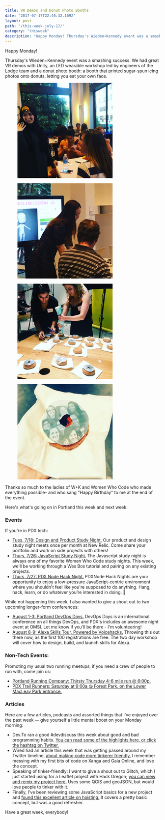 ```yaml
---
title: VR Demos and Donut Photo Booths
date: "2017-07-17T22:40:32.169Z"
layout: post
path: "/this-week-july-17/"
category: "thisweek"
description: "Happy Monday! Thursday's Wieden+Kennedy event was a smashing success - we had great VR demos with Unity, an LED wearable workshop led by engineers of the Lodge team and a donut photo booth - where you could print and eat your own face. Thanks so much to the ladies of W+K and Women Who Code who made everything possible."
---
```


Happy Monday! 

Thursday's Wieden+Kennedy event was a smashing success. We had great VR demos with Unity, an LED wearable workshop led by engineers of the Lodge team and a donut photo booth: a booth that printed sugar-spun icing photos onto donuts, letting you eat your own face. 

<div class="row">
  <div class="col-md-6 ">
    <figure>
    <img style="height: 310px;" src="./led_demo.jpg" alt="LED demo">
    </figure>
  </div>
  <div class="col-md-6 text-xs-left">
    <figure>
    <img style="height: 310px;" src="./vr_demo.jpg" alt="VR demo">
    </figure>
  </div>
</div>

<div class="row">
  <div class="col-md-6 ">
    <figure>
    <img style="height: 310px;" src="./donut_photo_booth.jpg" alt="Donut photo booth">
    </figure>
  </div>
  <div class="col-md-6 text-xs-left">
    <figure>
    <img style="height: 310px;" src="./wwc_donut.jpg" alt="Women Who Code donut">
    </figure>
  </div>
</div>

Thanks so much to the ladies of W+K and Women Who Code who made everything possible- and who sang "Happy Birthday" to me at the end of the event.

Here's what's going on in Portland this week and next week:

### Events

If you're in PDX tech:
* [Tues, 7/18: Design and Product Study Night.](https://www.meetup.com/Women-Who-Code-Portland/events/240763387/) Our product and design study night meets once per month at New Relic. Come share your portfolio and work on side projects with others!
* [Thurs, 7/26: JavaScript Study Night.](https://www.meetup.com/Women-Who-Code-Portland/events/240373631/) The Javascript study night is always one of my favorite Women Who Code study nights. This week, we'll be working through a Wes Bos tutorial and pairing on any existing projects. 
* [Thurs, 7/27: PDX Node Hack Night.](https://www.meetup.com/pdxnode/events/241094722/) PDXNode Hack Nights are your opportunity to enjoy a low-pressure JavaScript-centric environment where you shouldn't feel like you're supposed to do anything. Hang, hack, learn, or do whatever you’re interested in doing. 🙌 

While not happening this week, I also wanted to give a shout out to two upcoming longer-form conferences:

* [August 1-3: Portland DevOps Days.](https://www.devopsdays.org/events/2017-portland) DevOps Days is an international conference on all things DevOps, and PDX's includes an awesome night event at OMSI. Let me know if you'll be there - I'm volunteering!
* [August 8-9: Alexa Skills Tour, Powered by Voicehacks.](https://www.voicehacks.com/tour/portland) Throwing this out there now, as the first 100 registrations are free. The two day workshop will cover how to design, build, and launch skills for Alexa.

### Non-Tech Events: 

Promoting my usual two running meetups; if you need a crew of people to run with, come join us:

* [Portland Running Company: Thirsty Thursday 4-6 mile run @ 6:00p.](https://www.meetup.com/Portland-Running-Co-Weekly-Group-Runs/events/238871360/)
* [PDX Trail Runners: Saturday at 9:00a @ Forest Park, on the Lower MacLeay Park entrance.](https://www.meetup.com/PDX-Trail-Runners/events/237741875/)

### Articles

Here are a few articles, podcasts and assorted things that I’ve enjoyed over the past week — give yourself a little mental boost on your Monday morning:

* Dev.To ran a good #devdiscuss this week about good and bad programming habits. [You can read some of the highlights here, or click the hashtag on Twitter.](https://dev.to/thepracticaldev/good-and-bad-dev-habits-from-perfectionism-and-to-git-commit-messages) 
* Wired had an article this week that was getting passed around my Twitter timeline, [about making code more tinkerer friendly.](https://www.wired.com/story/clive-thompson-tinker-with-code/) I remember messing with my first bits of code on Xanga and Gaia Online, and love the concept.
* Speaking of tinker-friendly: I want to give a shout out to Glitch, which I just started using for a Leaflet project with Hack Oregon; [you can view and remix my project here.](https://glitch.com/edit/#!/grocery-geojson) Uses some QGIS and geoJSON, but would love people to tinker with it. 
* Finally, I've been reviewing some JavaScript basics for a new project and [found this excellent article on hoisting.](https://dev.to/imwiss/understanding-hoisting-in-javascript) It covers a pretty basic concept, but was a good refresher. 

Have a great week, everybody!
